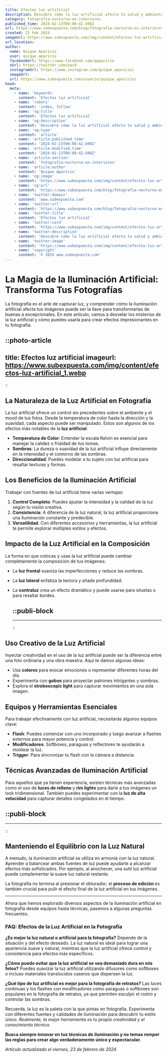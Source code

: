 ```yaml
---
title: Efectos luz artificial
description: Descubre cómo la luz artificial afecta tu salud y ambiente. Consejos prácticos y soluciones eficientes para un mejor bienestar.
category: fotografia-nocturna-en-interiores
published_time: 2024-02-23T00:08:42.698Z
url: https://www.subexpuesta.com/blog/fotografia-nocturna-en-interiores/efectos-luz-artificial
created: 23 Feb 2024
imageUrl: https://www.subexpuesta.com/img/content/efectos-luz-artificial_1.webp
url_location:
author:
  name: Quique Aparicio
  user: quique_aparicio
  facebookUrl: https://www.facebook.com/qaparicio
  xUrl: https://twitter.com/eac9
  instagramUrl: https://www.instagram.com/quique_aparicio/
  imageUrl: 
  url: https://www.subexpuesta.com/usuario/quique_aparicio/
head:
  meta:
    - name: 'keywords'
      content: 'Efectos luz artificial'
    - name: 'robots'
      content: 'index, follow'
    - name: 'og:title'
      content: 'Efectos luz artificial'
    - name: 'og:description'
      content: 'Descubre cómo la luz artificial afecta tu salud y ambiente. Consejos prácticos y soluciones eficientes para un mejor bienestar.'
    - name: 'og:type'
      content: 'article'
    - name: 'article:published_time'
      content: '2024-02-23T00:08:42.698Z'
    - name: 'article:modified_time'
      content: '2024-02-23T00:08:42.698Z'
    - name: 'article:section'
      content: 'fotografia-nocturna-en-interiores'
    - name: 'article:author'
      content: 'Quique Aparicio'
    - name: 'og:image'
      content: 'https://www.subexpuesta.com/img/content/efectos-luz-artificial_1.webp'
    - name: 'og:url'
      content: 'https://www.subexpuesta.com/blog/fotografia-nocturna-en-interiores/efectos-luz-artificial'
    - name: 'twitter:domain'
      content: 'www.subexpuesta.com'
    - name: 'twitter:url'
      content: 'https://www.subexpuesta.com/blog/fotografia-nocturna-en-interiores/efectos-luz-artificial'
    - name: 'twitter:title'
      content: 'Efectos luz artificial'
    - name: 'twitter:card'
      content: 'https://www.subexpuesta.com/img/content/efectos-luz-artificial_1.webp'
    - name: 'twitter:description'
      content: 'Descubre cómo la luz artificial afecta tu salud y ambiente. Consejos prácticos y soluciones eficientes para un mejor bienestar.'
    - name: 'twitter:image'
      content: 'https://www.subexpuesta.com/img/content/efectos-luz-artificial_1.webp'
    - name: 'copyright'
      content: '© 2024 www.subexpuesta.com'
---
```

# La Magia de la Iluminación Artificial: Transforma Tus Fotografías

La fotografía es el arte de capturar luz, y comprender cómo la iluminación artificial afecta tus imágenes puede ser la llave para transformarlas de buenas a excepcionales. En este artículo, vamos a desvelar los misterios de la luz artificial y cómo puedes usarla para crear efectos impresionantes en tu fotografía.


::photo-article
---
title: Efectos luz artificial
imageurl: https://www.subexpuesta.com/img/content/efectos-luz-artificial_1.webp
---
::


## La Naturaleza de la Luz Artificial en Fotografía

La luz artificial ofrece un control sin precedentes sobre el ambiente y el mood de tus fotos. Desde la temperatura de color hasta la dirección y la suavidad, cada aspecto puede ser manipulado. Estos son algunos de los efectos más notables de la **luz artificial**:

- **Temperatura de Color**: Entender la escala Kelvin es esencial para manejar la calidez o frialdad de tus tomas.
- **Sombras**: La dureza o suavidad de la luz artificial influye directamente en la intensidad y el contorno de las sombras.
- **Direccionalidad**: Puedes modelar a tu sujeto con luz artificial para resaltar texturas y formas.

## Los Beneficios de la Iluminación Artificial

Trabajar con fuentes de luz artificial tiene varias ventajas:

1. **Control Completo**: Puedes ajustar la intensidad y la calidad de la luz según tu visión creativa.
2. **Consistencia**: A diferencia de la luz natural, la luz artificial proporciona una iluminación constante y predecible.
3. **Versatilidad**: Con diferentes accesorios y herramientas, la luz artificial te permite explorar múltiples estilos y efectos.

## Impacto de la Luz Artificial en la Composición

La forma en que colocas y usas la luz artificial puede cambiar completamente la composición de tus imágenes:

- La **luz frontal** suaviza las imperfecciones y reduce las sombras.
- La **luz lateral** enfatiza la textura y añade profundidad.
- La **contraluz** crea un efecto dramático y puede usarse para siluetas o para resaltar bordes.


  ::publi-block
  ---
  ---
  ::
  
  
## Uso Creativo de la Luz Artificial

Inyectar creatividad en el uso de la luz artificial puede ser la diferencia entre una foto ordinaria y una obra maestra. Aquí te damos algunas ideas:

- Usa **colores** para evocar emociones o representar diferentes horas del día.
- Experimenta con **gobos** para proyectar patrones intrigantes y sombras.
- Explora el **stroboscopic light** para capturar movimientos en una sola imagen.

## Equipos y Herramientas Esenciales

Para trabajar efectivamente con luz artificial, necesitarás algunos equipos clave:

- **Flash**: Puedes comenzar con uno incorporado y luego avanzar a flashes externos para mayor potencia y control.
- **Modificadores**: Softboxes, paraguas y reflectores te ayudarán a moldear la luz.
- **Trigger**: Para sincronizar tu flash con la cámara a distancia.

## Técnicas Avanzadas de Iluminación Artificial

Para aquellos que ya tienen experiencia, existen técnicas más avanzadas como el uso de **luces de relleno** y **rim lights** para darle a tus imágenes un look tridimensional. También puedes experimentar con la **luz de alta velocidad** para capturar detalles congelados en el tiempo.


  ::publi-block
  ---
  ---
  ::
  
  
## Manteniendo el Equilibrio con la Luz Natural

A menudo, la iluminación artificial se utiliza en armonía con la luz natural. Aprender a balancear ambas fuentes de luz puede ayudarte a alcanzar efectos más sofisticados. Por ejemplo, al anochecer, una sutil luz artificial puede complementar la suave luz natural restante.

La fotografía no termina al presionar el obturador; el **proceso de edición** es también crucial para pulir el efecto final de la luz artificial en tus imágenes.

---

Ahora que hemos explorado diversos aspectos de la iluminación artificial en fotografía desde equipos hasta técnicas, pasemos a algunas preguntas frecuentes.

### FAQ: Efectos de la Luz Artificial en la Fotografía

**¿Es mejor la luz natural o artificial para la fotografía?**
Depende de la situación y del efecto deseado. La luz natural es ideal para lograr una apariencia suave y natural, mientras que la luz artificial ofrece control y consistencia para efectos más específicos.

**¿Cómo puedo evitar que la luz artificial se vea demasiado dura en mis fotos?**
Puedes suavizar la luz artificial utilizando difusores como softboxes o incluso materiales translúcidos caseros que dispersen la luz.

**¿Qué tipo de luz artificial es mejor para la fotografía de retratos?**
Las luces continuas y los flashes con modificadores como paraguas o softboxes son populares en la fotografía de retratos, ya que permiten esculpir el rostro y controlar las sombras.

Recuerda, la luz es la paleta con la que pintas en fotografía. Experimenta con diferentes fuentes y calidades de iluminación para descubrir tu estilo único. *Realmente, la mejor herramienta es tu propia creatividad y el conocimiento técnico.*

**Busca siempre innovar en tus técnicas de iluminación y no temas romper las reglas para crear algo verdaderamente único y espectacular.**

_Artículo actualizado el viernes, 23 de febrero de 2024_